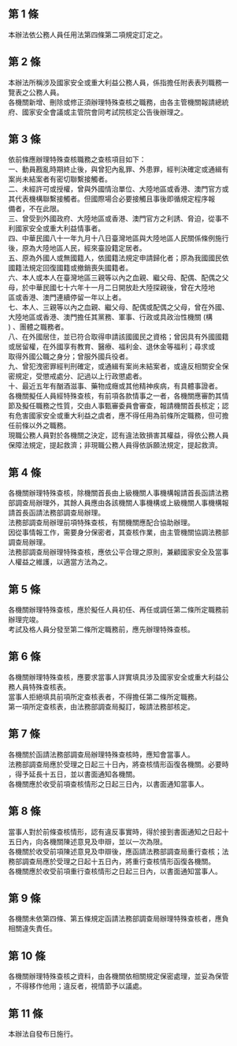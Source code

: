 第 1 條
-------
本辦法依公務人員任用法第四條第二項規定訂定之。

第 2 條
-------
本辦法所稱涉及國家安全或重大利益公務人員，係指擔任附表表列職務一  
覽表之公務人員。  
各機關新增、刪除或修正須辦理特殊查核之職務，由各主管機關報請總統  
府、國家安全會議或主管院會同考試院核定公告後辦理之。

第 3 條
-------
依前條應辦理特殊查核職務之查核項目如下：  
一、動員戡亂時期終止後，與曾犯內亂罪、外患罪，經判決確定或通緝有  
    案尚未結案者有密切聯繫接觸者。  
二、未經許可或授權，曾與外國情治單位、大陸地區或香港、澳門官方或  
    其代表機構聯繫接觸者。但國際場合必要接觸且事後即循規定程序報  
    備者，不在此限。  
三、曾受到外國政府、大陸地區或香港、澳門官方之利誘、脅迫，從事不  
    利國家安全或重大利益情事者。  
四、中華民國八十一年九月十八日臺灣地區與大陸地區人民關係條例施行  
    後，原為大陸地區人民，經來臺設籍定居者。  
五、原為外國人或無國籍人，依國籍法規定申請歸化者；原為我國國民依  
    國籍法規定回復國籍或撤銷喪失國籍者。  
六、本人或本人在臺灣地區三親等以內之血親、繼父母、配偶、配偶之父  
    母，於中華民國七十六年十一月二日開放赴大陸探親後，曾在大陸地  
    區或香港、澳門連續停留一年以上者。  
七、本人、三親等以內之血親、繼父母、配偶或配偶之父母，曾在外國、  
    大陸地區或香港、澳門擔任其黨務、軍事、行政或具政治性機關 (構  
    ) 、團體之職務者。  
八、在外國居住，並已符合取得申請該國國民之資格；曾因具有外國國籍  
    或居留權，在外國享有教育、醫療、福利金、退休金等福利；尋求或  
    取得外國公職之身分；曾服外國兵役者。  
九、曾犯洩密罪經判刑確定，或通緝有案尚未結案者，或違反相關安全保  
    密規定，受懲戒處分、記過以上行政懲處者。  
十、最近五年有酗酒滋事、藥物成癮或其他精神疾病，有具體事證者。  
各機關擬任人員經特殊查核，有前項各款情事之一者，各機關應審酌其情  
節及擬任職務之性質，交由人事甄審委員會審查，報請機關首長核定；認  
有危害國家安全或重大利益之虞者，應不得任用為前條所定職務，但可擔  
任前條以外之職務。  
現職公務人員對於各機關之決定，認有違法致損害其權益，得依公務人員  
保障法規定，提起救濟；非現職公務人員得依訴願法規定，提起救濟。

第 4 條
-------
各機關辦理特殊查核，除機關首長由上級機關人事機構報請首長函請法務  
部調查局辦理外，其餘人員應由各該機關人事機構或上級機關人事機構報  
請首長函請法務部調查局辦理。  
法務部調查局辦理前項特殊查核，有關機關應配合協助辦理。  
因從事情報工作，需要身分保密者，其查核作業，由主管機關協調法務部  
調查局辦理。  
法務部調查局辦理特殊查核，應依公平合理之原則，兼顧國家安全及當事  
人權益之維護，以適當方法為之。

第 5 條
-------
各機關辦理特殊查核，應於擬任人員初任、再任或調任第二條所定職務前  
辦理完竣。  
考試及格人員分發至第二條所定職務前，應先辦理特殊查核。

第 6 條
-------
各機關辦理特殊查核，應要求當事人詳實填具涉及國家安全或重大利益公  
務人員特殊查核表。  
當事人拒絕填具前項所定查核表者，不得擔任第二條所定職務。  
第一項所定查核表，由法務部調查局擬訂，報請法務部核定。

第 7 條
-------
各機關於函請法務部調查局辦理特殊查核時，應知會當事人。  
法務部調查局應於受理之日起三十日內，將查核情形函復各機關。必要時  
，得予延長十五日，並以書面通知各機關。  
各機關應於收受前項查核情形之日起三日內，以書面通知當事人。

第 8 條
-------
當事人對於前條查核情形，認有違反事實時，得於接到書面通知之日起十  
五日內，向各機關陳述意見及申辯，並以一次為限。  
各機關於收受前項陳述意見及申辯後，應函請法務部調查局重行查核；法  
務部調查局應於受理之日起十五日內，將重行查核情形函復各機關。  
各機關應於收受前項重行查核情形之日起三日內，以書面通知當事人。

第 9 條
-------
各機關未依第四條、第五條規定函請法務部調查局辦理特殊查核者，應負  
相關違失責任。

第 10 條
--------
各機關辦理特殊查核之資料，由各機關依相關規定保密處理，並妥為保管  
，不得移作他用；違反者，視情節予以議處。

第 11 條
--------
本辦法自發布日施行。

